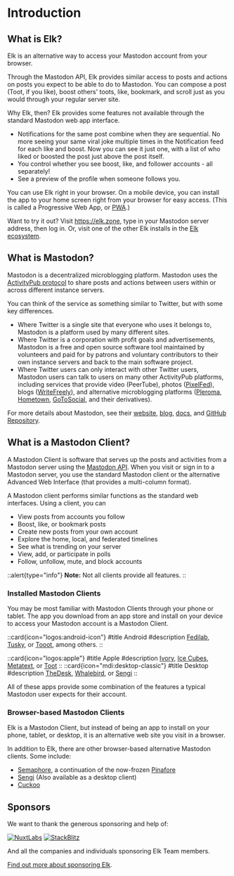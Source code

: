 # Introduction

## What is Elk?

Elk is an alternative way to access your Mastodon account from your browser.

Through the Mastodon API, Elk provides similar access to posts and actions on posts you expect to be able to do to Mastodon.
You can compose a post (Toot, if you like), boost others' toots, like, bookmark, and scroll just as you would through your regular server site.

Why Elk, then?
Elk provides some features not available through the standard Mastodon web app interface.

- Notifications for the same post combine when they are sequential. No more seeing your same viral joke multiple times in the Notification feed for each like and boost. Now you can see it just one, with a list of who liked or boosted the post just above the post itself.
- You control whether you see boost, like, and follower accounts - all separately!
- See a preview of the profile when someone follows you.

You can use Elk right in your browser.
On a mobile device, you can install the app to your home screen right from your browser for easy access.
(This is called a Progressive  Web App, or [PWA](../80.pwa.md).)

Want to try it out?
Visit https://elk.zone, type in your Mastodon server address, then log in.
Or, visit one of the other Elk installs in the [Elk ecosystem](https://github.com/elk-zone/elk#ecosystem).

## What is Mastodon?

Mastodon is a decentralized microblogging platform.
Mastodon uses the [ActivityPub protocol](https://www.w3.org/TR/activitypub/) to share posts and actions between users within or across different instance servers.

You can think of the service as something similar to Twitter, but with some key differences.

- Where Twitter is a single site that everyone who uses it belongs to, Mastodon is a platform used by many different sites.
- Where Twitter is a corporation with profit goals and advertisements, Mastodon is a free and open source software tool maintained by volunteers and paid for by patrons and voluntary contributors to their own instance servers and back to the main software project.
- Where Twitter users can only interact with other Twitter users, Mastodon users can talk to users on many other ActivityPub platforms, including services that provide video (PeerTube), photos ([PixelFed](https://pixelfed.org/)), blogs ([WriteFreely](https://writefreely.org/)), and alternative microblogging platforms ([Pleroma](https://pleroma.social/), [Hometown](https://github.com/hometown-fork/hometown), [GoToSocial](https://gotosocial.org/), and their derivatives).

For more details about Mastodon, see their [website](https://joinmastodon.org/), [blog](https://blog.joinmastodon.org), [docs](https://docs.joinmastodon.org), and [GitHub Repository](https://github.com/mastodon/mastodon).


## What is a Mastodon Client?

A Mastodon Client is software that serves up the posts and activities from a Mastodon server using the [Mastodon API](https://docs.joinmastodon.org/api/).
When you visit or sign in to a Mastodon server, you use the standard Mastodon client or the alternative Advanced Web Interface (that provides a multi-column format).

A Mastodon client performs similar functions as the standard web interfaces.
Using a client, you can
- View posts from accounts you follow
- Boost, like, or bookmark posts
- Create new posts from your own account
- Explore the home, local, and federated timelines
- See what is trending on your server
- View, add, or participate in polls
- Follow, unfollow, mute, and block accounts

::alert{type="info"}
**Note:** Not all clients provide all features.
::

### Installed Mastodon Clients

You may be most familiar with Mastodon Clients through your phone or tablet.
The app you download from an app store and install on your device to access your Mastodon account is a Mastodon Client.

::card{icon="logos:android-icon"}
#title
Android
#description
[Fedilab](https://fedilab.app/), [Tusky](https://tusky.app/), or [Tooot](https://tooot.app/), among others.
::

::card{icon="logos:apple"}
#title
Apple
#description
[Ivory](https://tapbots.com/ivory/), [Ice Cubes](https://apps.apple.com/us/app/ice-cubes-for-mastodon/id6444915884), [Metatext](https://github.com/metabolist/metatext), or [Toot](https://apps.apple.com/app/toot/id1229021451?ls=1)
::
::card{icon="mdi:desktop-classic"}
#title
Desktop
#description
[TheDesk](https://thedesk.top/en/), [Whalebird](https://whalebird.social/en), or [Sengi](https://nicolasconstant.github.io/sengi/)
::


All of these apps provide some combination of the features a typical Mastodon user expects for their account.

### Browser-based Mastodon Clients

Elk is a Mastodon Client, but instead of being an app to install on your phone, tablet, or desktop, it is an alternative web site you visit in a browser.

In addition to Elk, there are other browser-based alternative Mastodon clients.
Some include:

- [Semaphore](https://semaphore.social/), a continuation of the now-frozen [Pinafore](https://pinafore.social/)
- [Sengi](https://nicolasconstant.github.io/sengi/) (Also available as a desktop client)
- [Cuckoo](https://cuckoo.social)

## Sponsors

We want to thank the generous sponsoring and help of:

[![NuxtLabs](/docs/images/nuxtlabs.svg)](https://nuxtlabs.com/)
[![StackBlitz](/docs/images/stackblitz.svg)](https://stackblitz.com/)

And all the companies and individuals sponsoring Elk Team members.

[Find out more about sponsoring Elk](/guide/sponsoring).
